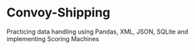 # Convoy-Shipping
Practicing data handling using Pandas, XML, JSON, SQLite and implementing Scoring Machines
